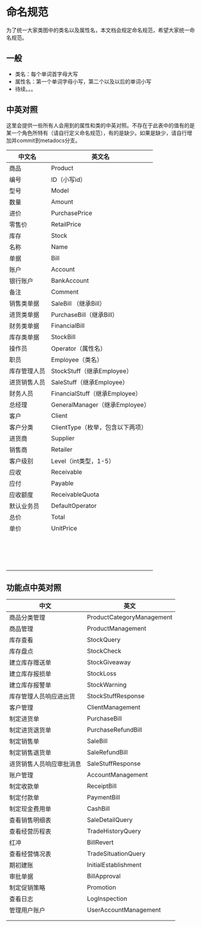 # 命名规范

为了统一大家类图中的类名以及属性名，本文档会规定命名规范，希望大家统一命名规范。



## 一般

- 类名：每个单词首字母大写
- 属性名：第一个单词字母小写，第二个以及以后的单词小写
- 待续。。。

## 中英对照

这里会提供一些所有人会用到的属性和类的中英对照。不存在于此表中的值有的是某一个角色所特有（请自行定义命名规范），有的是缺少。如果是缺少，请自行增加并commit到metadocs分支。

| 中文名    | 英文名                        |
| ------ | -------------------------- |
| 商品     | Product                    |
| 编号     | ID（小写id）                   |
| 型号     | Model                      |
| 数量     | Amount                     |
| 进价     | PurchasePrice              |
| 零售价    | RetailPrice                |
| 库存     | Stock                      |
| 名称     | Name                       |
| 单据     | Bill                       |
| 账户     | Account                    |
| 银行账户   | BankAccount                |
| 备注     | Comment                    |
| 销售类单据  | SaleBill （继承Bill）          |
| 进货类单据  | PurchaseBill（继承Bill）       |
| 财务类单据  | FinancialBill              |
| 库存类单据  | StockBill                  |
| 操作员    | Operator（属性名）              |
| 职员     | Employee（类名）               |
| 库存管理人员 | StockStuff（继承Employee）     |
| 进货销售人员 | SaleStuff（继承Employee）      |
| 财务人员   | FinancialStuff（继承Employee） |
| 总经理    | GeneralManager（继承Employee） |
| 客户     | Client                     |
| 客户分类   | ClientType（枚举，包含以下两项）      |
| 进货商    | Supplier                   |
| 销售商    | Retailer                   |
| 客户级别   | Level（int类型，1-5）           |
| 应收     | Receivable                 |
| 应付     | Payable                    |
| 应收额度   | ReceivableQuota            |
| 默认业务员  | DefaultOperator            |
| 总价     | Total                      |
| 单价     | UnitPrice                  |
|        |                            |
|        |                            |
|        |                            |
|        |                            |
|        |                            |
|        |                            |
|        |                            |
|        |                            |
|        |                            |
|        |                            |
|        |                            |
|        |                            |
|        |                            |
|        |                            |
|        |                            |
|        |                            |

## 功能点中英对照

| 中文           | 英文                        |
| ------------ | ------------------------- |
| 商品分类管理       | ProductCategoryManagement |
| 商品管理         | ProductManagement         |
| 库存查看         | StockQuery                |
| 库存盘点         | StockCheck                |
| 建立库存赠送单      | StockGiveaway             |
| 建立库存报损单      | StockLoss                 |
| 建立库存报警单      | StockWarning              |
| 库存管理人员响应进出货  | StockStuffResponse        |
| 客户管理         | ClientManagement          |
| 制定进货单        | PurchaseBill              |
| 制定进货退货单      | PurchaseRefundBill        |
| 制定销售单        | SaleBill                  |
| 制定销售退货单      | SaleRefundBill            |
| 进货销售人员响应审批消息 | SaleStuffResponse         |
| 账户管理         | AccountManagement         |
| 制定收款单        | ReceiptBill               |
| 制定付款单        | PaymentBill               |
| 制定现金费用单      | CashBill                  |
| 查看销售明细表      | SaleDetailQuery           |
| 查看经营历程表      | TradeHistoryQuery         |
| 红冲           | BillRevert                |
| 查看经营情况表      | TradeSituationQuery       |
| 期初建账         | InitialEstablishment      |
| 审批单据         | BillApproval              |
| 制定促销策略       | Promotion                 |
| 查看日志         | LogInspection             |
| 管理用户账户       | UserAccountManagement     |
|              |                           |
|              |                           |

